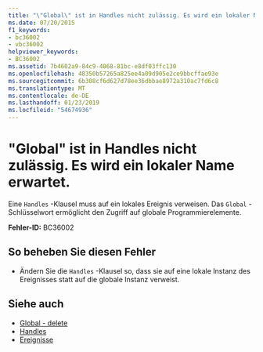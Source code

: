 ```yaml
---
title: "\"Global\" ist in Handles nicht zulässig. Es wird ein lokaler Name erwartet."
ms.date: 07/20/2015
f1_keywords:
- bc36002
- vbc36002
helpviewer_keywords:
- BC36002
ms.assetid: 7b4602a9-84c9-4068-81bc-e8df03ffc130
ms.openlocfilehash: 48350b57265a825ee4a09d905e2ce9bbcffae93e
ms.sourcegitcommit: 6b308cf6d627d78ee36dbbae8972a310ac7fd6c8
ms.translationtype: MT
ms.contentlocale: de-DE
ms.lasthandoff: 01/23/2019
ms.locfileid: "54674936"
---
```

# <a name="global-not-allowed-in-handles-local-name-expected"></a>"Global" ist in Handles nicht zulässig. Es wird ein lokaler Name erwartet.
Eine `Handles` -Klausel muss auf ein lokales Ereignis verweisen. Das `Global` -Schlüsselwort ermöglicht den Zugriff auf globale Programmierelemente.  
  
 **Fehler-ID:** BC36002  
  
## <a name="to-correct-this-error"></a>So beheben Sie diesen Fehler  
  
-   Ändern Sie die `Handles` -Klausel so, dass sie auf eine lokale Instanz des Ereignisses statt auf die globale Instanz verweist.  
  
## <a name="see-also"></a>Siehe auch
- [Global - delete](https://msdn.microsoft.com/library/18c8ba14-40f6-4978-8096-6a5852324635)
- [Handles](../../visual-basic/language-reference/statements/handles-clause.md)
- [Ereignisse](../../visual-basic/programming-guide/language-features/events/index.md)
